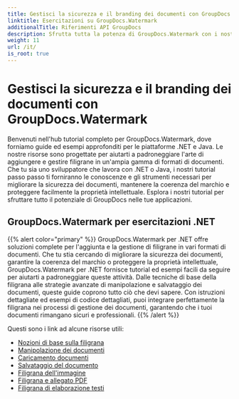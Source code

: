 ```yaml
---
title: Gestisci la sicurezza e il branding dei documenti con GroupDocs.Watermark
linktitle: Esercitazioni su GroupDocs.Watermark
additionalTitle: Riferimenti API GroupDocs
description: Sfrutta tutta la potenza di GroupDocs.Watermark con i nostri tutorial su .NET e Java. Padroneggia le tecniche di watermarking per la sicurezza e il branding dei documenti.
weight: 11
url: /it/
is_root: true
---
```


# Gestisci la sicurezza e il branding dei documenti con GroupDocs.Watermark


Benvenuti nell'hub tutorial completo per GroupDocs.Watermark, dove forniamo guide ed esempi approfonditi per le piattaforme .NET e Java. Le nostre risorse sono progettate per aiutarti a padroneggiare l'arte di aggiungere e gestire filigrane in un'ampia gamma di formati di documenti. Che tu sia uno sviluppatore che lavora con .NET o Java, i nostri tutorial passo passo ti forniranno le conoscenze e gli strumenti necessari per migliorare la sicurezza dei documenti, mantenere la coerenza del marchio e proteggere facilmente la proprietà intellettuale. Esplora i nostri tutorial per sfruttare tutto il potenziale di GroupDocs nelle tue applicazioni.


## GroupDocs.Watermark per esercitazioni .NET
{{% alert color="primary" %}}
GroupDocs.Watermark per .NET offre soluzioni complete per l'aggiunta e la gestione di filigrane in vari formati di documenti. Che tu stia cercando di migliorare la sicurezza dei documenti, garantire la coerenza del marchio o proteggere la proprietà intellettuale, GroupDocs.Watermark per .NET fornisce tutorial ed esempi facili da seguire per aiutarti a padroneggiare queste attività. Dalle tecniche di base della filigrana alle strategie avanzate di manipolazione e salvataggio dei documenti, queste guide coprono tutto ciò che devi sapere. Con istruzioni dettagliate ed esempi di codice dettagliati, puoi integrare perfettamente la filigrana nei processi di gestione dei documenti, garantendo che i tuoi documenti rimangano sicuri e professionali.
{{% /alert %}}

Questi sono i link ad alcune risorse utili:
 
- [Nozioni di base sulla filigrana](./net/watermarking-basics/)
- [Manipolazione dei documenti](./net/document-manipulation/)
- [Caricamento documenti](./net/document-loadings/)
- [Salvataggio del documento](./net/document-savings/)
- [Filigrana dell'immagine](./net/image-watermarkings/)
- [Filigrana e allegato PDF](./net/pdf-watermarking-attachments/)
- [Filigrana di elaborazione testi](./net/word-processing-watermarkings/)
